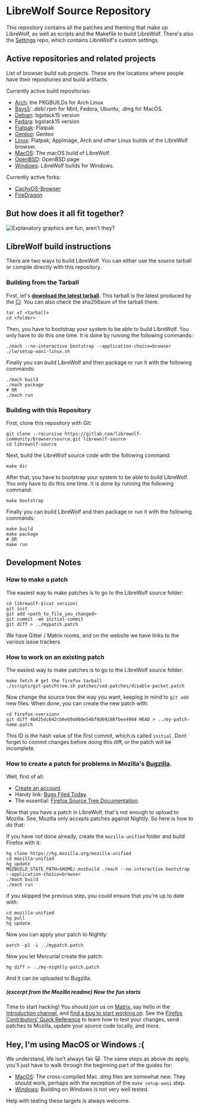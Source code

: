 # LibreWolf Source Repository

This repository contains all the patches and theming that make up LibreWolf, as well as scripts and the Makefile to build LibreWolf. There's also the [Settings](https://gitlab.com/librewolf-community/settings) repo, which contains LibreWolf's custom settings.

## Active repositories and related projects

List of browser build sub projects. These are the locations where people have their repositories and build artifacts.

Currently active build repositories:
* [Arch](https://gitlab.com/librewolf-community/browser/arch): the PKGBUILDs for Arch Linux 
* [Bsys5](https://gitlab.com/librewolf-community/browser/bsys5): .deb/.rpm for Mint, Fedora, Ubuntu; .dmg for MacOS.
* [Debian](https://gitlab.com/librewolf-community/browser/debian): bgstack15 version
* [Fedora](https://gitlab.com/librewolf-community/browser/fedora): bgstack15 version
* [Flatpak](https://gitlab.com/librewolf-community/browser/flatpak): Flatpak
* [Gentoo](https://gitlab.com/librewolf-community/browser/gentoo): Gentoo
* [Linux](https://gitlab.com/librewolf-community/browser/linux): Flatpak, AppImage, Arch and other Linux builds of the LibreWolf browser.
* [MacOS](https://gitlab.com/librewolf-community/browser/macos): The macOS build of LibreWolf.
* [OpenBSD](https://librewolf.net/installation/openbsd/): OpenBSD page
* [Windows](https://gitlab.com/librewolf-community/browser/windows): LibreWolf builds for Windows.

Currently active forks:
* [CachyOS-Browser](https://github.com/cachyos/cachyos-browser-settings)
* [FireDragon](https://github.com/dr460nf1r3/firedragon-browser)

## But how does it all fit together?

![Explanatory graphics are fun, aren't they?](https://gitlab.com/librewolf-community/browser/windows/uploads/693a69bb847927e367c86d4ab555aa47/lw_diagram.png)

## LibreWolf build instructions

There are two ways to build LibreWolf. You can either use the source tarball or compile directly with this repository.

### Building from the Tarball

First, let's **[download the latest tarball](https://gitlab.com/librewolf-community/browser/source/-/releases)**. This tarball is the latest produced by the [CI](https://gitlab.com/librewolf-community/browser/source/-/jobs). You can also check the sha256sum of the tarball there.

```
tar xf <tarball>
cd <folder>
```

Then, you have to bootstrap your system to be able to build LibreWolf. You only have to do this one time. It is done by running the following commands:

```
./mach --no-interactive bootstrap --application-choice=browser
./lw/setup-wasi-linux.sh
```

Finally you can build LibreWolf and then package or run it with the following commands:

```
./mach build
./mach package
# OR
./mach run
```

### Building with this Repository

First, clone this repository with Git:

```
git clone --recursive https://gitlab.com/librewolf-community/browser/source.git librewolf-source
cd librewolf-source
```

Next, build the LibreWolf source code with the following command:

```
make dir
```

After that, you have to bootstrap your system to be able to build LibreWolf. You only have to do this one time. It is done by running the following command:

```
make bootstrap
```

Finally you can build LibreWolf and then package or run it with the following commands:

```
make build
make package
# OR
make run
```

## Development Notes

### How to make a patch

The easiest way to make patches is to go to the LibreWolf source folder:
```
cd librewolf-$(cat version)
git init
git add <path_to_file_you_changed>
git commit -am initial-commit
git diff > ../mypatch.patch
```
We have Gitter / Matrix rooms, and on the website we have links to the various issue trackers.

### How to work on an existing patch

The easiest way to make patches is to go to the LibreWolf source folder:
```
make fetch # get the firefox tarball
./scripts/git-patchtree.sh patches/sed-patches/disable-pocket.patch
```
Now change the source tree the way you want, keeping in mind to `git add` new files. When done, you can create the new patch with:
```
cd firefox-<version>
git diff 4b825dc642cb6eb9a060e54bf8d69288fbee4904 HEAD > ../my-patch-name.patch
```
This ID is the hash value of the first commit, which is called `initial`. Dont forget to commit changes before doing this diff, or the patch will be incomplete.


### How to create a patch for problems in Mozilla's [Bugzilla](https://bugzilla.mozilla.org/).

Well, first of all:

* [Create an account](https://bugzilla.mozilla.org/createaccount.cgi).
* Handy link: [Bugs Filed Today](https://bugzilla.mozilla.org/buglist.cgi?cmdtype=dorem&remaction=run&namedcmd=Bugs%20Filed%20Today&sharer_id=1&list_id=15939480).
* The essential: [Firefox Source Tree Documentation](https://firefox-source-docs.mozilla.org/).

Now that you have a patch in LibreWolf, that's not enough to upload to Mozilla. See, Mozilla only accepts patches against Nightly. So here is how to do that:

If you have not done already, create the `mozilla-unified` folder and build Firefox with it:
```
hg clone https://hg.mozilla.org/mozilla-unified
cd mozilla-unified
hg update
MOZBUILD_STATE_PATH=$HOME/.mozbuild ./mach --no-interactive bootstrap --application-choice=browser
./mach build
./mach run
```
If you skipped the previous step, you could ensure that you're up to date with:
```
cd mozilla-unified
hg pull
hg update
```
Now you can apply your patch to Nightly:
```
patch -p1 -i ../mypatch.patch
```
Now you let Mercurial create the patch:
```
hg diff > ../my-nightly-patch.patch
```
And it can be uploaded to Bugzilla.

##### *(excerpt from the Mozilla readme)* Now the fun starts

Time to start hacking! You should join us on [Matrix](https://chat.mozilla.org/), say hello in the [Introduction channel](https://chat.mozilla.org/#/room/#introduction:mozilla.org), and [find a bug to start working on](https://codetribute.mozilla.org/). See the [Firefox Contributors’ Quick Reference](https://firefox-source-docs.mozilla.org/contributing/contribution_quickref.html#firefox-contributors-quick-reference) to learn how to test your changes, send patches to Mozilla, update your source code locally, and more.

## Hey, I'm using MacOS or Windows :(
We understand, life isn't always fair 😺. The same steps as above do apply, you'll just have to walk through the beginning part of the guides for:
* [MacOS](https://firefox-source-docs.mozilla.org/setup/macos_build.html): The cross-compiled Mac .dmg files are somewhat new. They should work, perhaps with the exception of the `make setup-wasi` step.
* [Windows](https://firefox-source-docs.mozilla.org/setup/windows_build.html): Building on Windows is not very well tested.

Help with testing these targets is always welcome.
